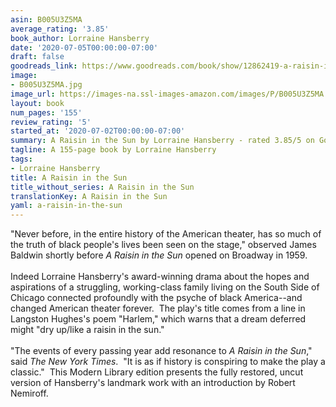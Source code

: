 ```yaml
---
asin: B005U3Z5MA
average_rating: '3.85'
book_author: Lorraine Hansberry
date: '2020-07-05T00:00:00-07:00'
draft: false
goodreads_link: https://www.goodreads.com/book/show/12862419-a-raisin-in-the-sun
image:
- B005U3Z5MA.jpg
image_url: https://images-na.ssl-images-amazon.com/images/P/B005U3Z5MA.01._SCLZZZZZZZ.jpg
layout: book
num_pages: '155'
review_rating: '5'
started_at: '2020-07-02T00:00:00-07:00'
summary: A Raisin in the Sun by Lorraine Hansberry - rated 3.85/5 on Goodreads
tagline: A 155-page book by Lorraine Hansberry
tags:
- Lorraine Hansberry
title: A Raisin in the Sun
title_without_series: A Raisin in the Sun
translationKey: A Raisin in the Sun
yaml: a-raisin-in-the-sun
---
```


"Never before, in the entire history of the American theater, has so much of the truth of black people's lives been seen on the stage," observed James Baldwin shortly before <i>A Raisin in the Sun</i> opened on Broadway in 1959.<br /><br />Indeed Lorraine Hansberry's award-winning drama about the hopes and aspirations of a struggling, working-class family living on the South Side of Chicago connected profoundly with the psyche of black America--and changed American theater forever.  The play's title comes from a line in Langston Hughes's poem "Harlem," which warns that a dream deferred might "dry up/like a raisin in the sun."<br /><br />"The events of every passing year add resonance to <i>A Raisin in the Sun</i>," said <i>The New York Times</i>.  "It is as if history is conspiring to make the play a classic."  This Modern Library edition presents the fully restored, uncut version of Hansberry's landmark work with an introduction by Robert Nemiroff.